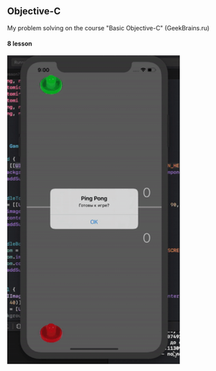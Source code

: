 ## Objective-C

My problem solving on the course "Basic Objective-C" (GeekBrains.ru)

#### 8 lesson
<img src="https://github.com/odnaks/ObjC/blob/master/1.gif" width="400">
